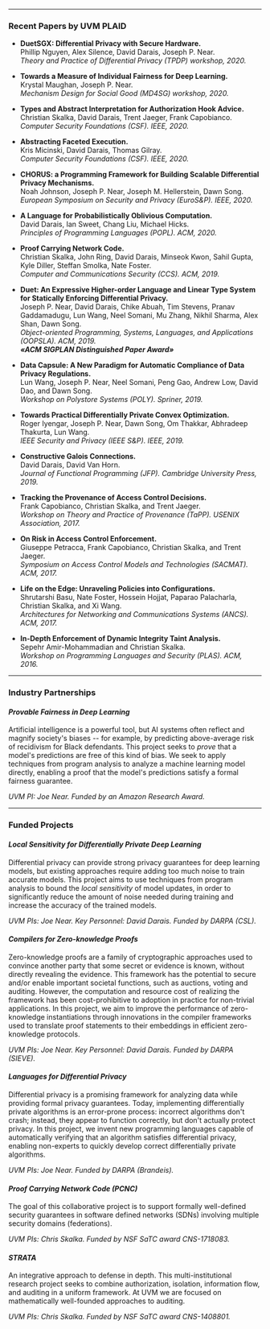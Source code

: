 -------------------------------------------------

### Recent Papers by UVM PLAID ###

- **DuetSGX: Differential Privacy with Secure Hardware.**  
  Phillip Nguyen, Alex Silence, David Darais, Joseph P. Near.  
  *Theory and Practice of Differential Privacy (TPDP) workshop, 2020.*

- **Towards a Measure of Individual Fairness for Deep Learning.**  
  Krystal Maughan, Joseph P. Near.  
  *Mechanism Design for Social Good (MD4SG) workshop, 2020.*

- **Types and Abstract Interpretation for Authorization Hook Advice.**  
  Christian Skalka, David Darais, Trent Jaeger, Frank Capobianco.  
  *Computer Security Foundations (CSF). IEEE, 2020.*

- **Abstracting Faceted Execution.**  
  Kris Micinski, David Darais, Thomas Gilray.  
  *Computer Security Foundations (CSF). IEEE, 2020.*

- **CHORUS: a Programming Framework for Building Scalable Differential Privacy Mechanisms.**  
  Noah Johnson, Joseph P. Near, Joseph M. Hellerstein, Dawn Song.  
  *European Symposium on Security and Privacy (EuroS&P). IEEE, 2020.*

- **A Language for Probabilistically Oblivious Computation.**  
  David Darais, Ian Sweet, Chang Liu, Michael Hicks.  
  *Principles of Programming Languages (POPL). ACM, 2020.*  

- **Proof Carrying Network Code.**  
  Christian Skalka, John Ring, David Darais, Minseok Kwon, Sahil Gupta, Kyle
  Diller, Steffan Smolka, Nate Foster.  
  *Computer and Communications Security (CCS). ACM, 2019.*

- **Duet: An Expressive Higher-order Language and Linear Type System for
  Statically Enforcing Differential Privacy.**  
  Joseph P. Near, David Darais, Chike Abuah, Tim Stevens, Pranav Gaddamadugu,
  Lun Wang, Neel Somani, Mu Zhang, Nikhil Sharma, Alex Shan, Dawn Song.  
  *Object-oriented Programming, Systems, Languages, and Applications (OOPSLA). ACM, 2019.*  
  ***«ACM SIGPLAN Distinguished Paper Award»***

- **Data Capsule: A New Paradigm for Automatic Compliance of Data Privacy
  Regulations.**  
  Lun Wang, Joseph P. Near, Neel Somani, Peng Gao, Andrew Low, David Dao, and
  Dawn Song.  
  *Workshop on Polystore Systems (POLY). Spriner, 2019.*

- **Towards Practical Differentially Private Convex Optimization.**  
  Roger Iyengar, Joseph P. Near, Dawn Song, Om Thakkar, Abhradeep Thakurta, Lun
  Wang.  
  *IEEE Security and Privacy (IEEE S&amp;P). IEEE, 2019.*

- **Constructive Galois Connections.**  
  David Darais, David Van Horn.  
  *Journal of Functional Programming (JFP). Cambridge University Press, 2019.*

- **Tracking the Provenance of Access Control Decisions.**  
  Frank Capobianco, Christian Skalka, and Trent Jaeger.  
  *Workshop on Theory and Practice of Provenance (TaPP). USENIX Association, 2017.*

- **On Risk in Access Control Enforcement.**  
  Giuseppe Petracca, Frank Capobianco, Christian Skalka, and Trent Jaeger.  
  *Symposium on Access Control Models and Technologies (SACMAT). ACM, 2017.*

- **Life on the Edge: Unraveling Policies into Configurations.**  
  Shrutarshi Basu, Nate Foster, Hossein Hojjat, Paparao Palacharla, Christian
  Skalka, and Xi Wang.  
  *Architectures for Networking and Communications Systems (ANCS). ACM, 2017.*

-  **In-Depth Enforcement of Dynamic Integrity Taint Analysis.**  
  Sepehr Amir-Mohammadian and Christian Skalka.  
  *Workshop on Programming Languages and Security (PLAS). ACM, 2016.*

-------------------------------------------------

### Industry Partnerships ###

#### *Provable Fairness in Deep Learning* ####
Artificial intelligence is a powerful tool, but AI systems often
reflect and magnify society's biases -- for example, by predicting
above-average risk of recidivism for Black defendants. This project
seeks to *prove* that a model's predictions are free of this kind of
bias. We seek to apply techniques from program analysis to analyze a
machine learning model directly, enabling a proof that the model's
predictions satisfy a formal fairness guarantee.

*UVM PI: Joe Near. Funded by an Amazon Research Award.*

-------------------------------------------------

### Funded Projects ###

#### *Local Sensitivity for Differentially Private Deep Learning* ####

Differential privacy can provide strong privacy guarantees for deep
learning models, but existing approaches require adding too much noise
to train accurate models. This project aims to use techniques from
program analysis to bound the *local sensitivity* of model updates, in
order to significantly reduce the amount of noise needed during
training and increase the accuracy of the trained models.

*UVM PIs: Joe Near. Key Personnel: David Darais. Funded by DARPA (CSL).*

#### *Compilers for Zero-knowledge Proofs* ####

Zero-knowledge proofs are a family of cryptographic approaches used to convince
another party that some secret or evidence is known, without directly revealing
the evidence. This framework has the potential to secure and/or enable
important societal functions, such as auctions, voting and auditing.  However,
the computation and resource cost of realizing the framework has been
cost-prohibitive to adoption in practice for non-trivial applications. In this
project, we aim to improve the performance of zero-knowledge instantiations
through innovations in the compiler frameworks used to translate proof
statements to their embeddings in efficient zero-knowledge protocols.

*UVM PIs: Joe Near. Key Personnel: David Darais. Funded by DARPA (SIEVE).*


#### *Languages for Differential Privacy* ####

Differential privacy is a promising framework for analyzing data while
providing formal privacy guarantees. Today, implementing
differentially private algorithms is an error-prone process: incorrect
algorithms don't crash; instead, they appear to function correctly,
but don't actually protect privacy. In this project, we invent new
programming languages capable of automatically verifying that an
algorithm satisfies differential privacy, enabling non-experts to
quickly develop correct differentially private algorithms.

*UVM PIs: Joe Near. Funded by DARPA (Brandeis).*

#### *Proof Carrying Network Code (PCNC)* ####

The goal of this collaborative project is to support formally well-defined
security guarantees in software defined networks (SDNs) involving multiple
security domains (federations).

*UVM PIs: Chris Skalka. Funded by NSF SaTC award CNS-1718083.*

#### *STRATA* ####

An integrative approach to defense in depth. This multi-institutional research
project seeks to combine authorization, isolation, information flow, and
auditing in a uniform framework. At UVM we are focused on mathematically
well-founded approaches to auditing. 

*UVM PIs: Chris Skalka. Funded by NSF SaTC award CNS-1408801.*